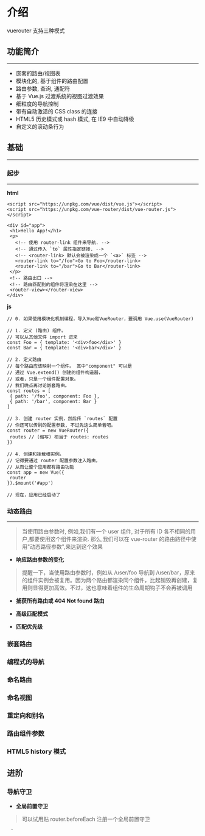 # 介绍

vuerouter 支持三种模式

## 功能简介
***
* 嵌套的路由/视图表
* 模块化的, 基于组件的路由配置
* 路由参数, 查询, 通配符
* 基于 Vue.js 过渡系统的视图过渡效果
* 细粒度的导航控制
* 带有自动激活的 CSS class 的连接
* HTML5 历史模式或 hash 模式, 在 IE9 中自动降级
* 自定义的滚动条行为

## 基础

***
### 起步
***

 **html**  

 ```
 <script src="https://unpkg.com/vue/dist/vue.js"></script>
<script src="https://unpkg.com/vue-router/dist/vue-router.js"></script>

<div id="app">
  <h1>Hello App!</h1>
  <p>
    <!-- 使用 router-link 组件来导航. -->
    <!-- 通过传入 `to` 属性指定链接. -->
    <!-- <router-link> 默认会被渲染成一个 `<a>` 标签 -->
    <router-link to="/foo">Go to Foo</router-link>
    <router-link to="/bar">Go to Bar</router-link>
  </p>
  <!-- 路由出口 -->
  <!-- 路由匹配到的组件将渲染在这里 -->
  <router-view></router-view>
</div>
 ``` 

 **js**

 ```
 // 0. 如果使用模块化机制编程，导入Vue和VueRouter，要调用 Vue.use(VueRouter)

// 1. 定义 (路由) 组件。
// 可以从其他文件 import 进来
const Foo = { template: '<div>foo</div>' }
const Bar = { template: '<div>bar</div>' }

// 2. 定义路由
// 每个路由应该映射一个组件。 其中"component" 可以是
// 通过 Vue.extend() 创建的组件构造器，
// 或者，只是一个组件配置对象。
// 我们晚点再讨论嵌套路由。
const routes = [
  { path: '/foo', component: Foo },
  { path: '/bar', component: Bar }
]

// 3. 创建 router 实例，然后传 `routes` 配置
// 你还可以传别的配置参数, 不过先这么简单着吧。
const router = new VueRouter({
  routes // (缩写) 相当于 routes: routes
})

// 4. 创建和挂载根实例。
// 记得要通过 router 配置参数注入路由，
// 从而让整个应用都有路由功能
const app = new Vue({
  router
}).$mount('#app')

// 现在，应用已经启动了
 ```

### 动态路由
***

 >当使用路由参数时, 例如,我们有一个 user 组件, 对于所有 ID 各不相同的用户,都要使用这个组件来渲染. 那么,我们可以在 vue-router 的路由路径中使用"动态路径参数",来达到这个效果

*  **响应路由参数的变化**

>提醒一下，当使用路由参数时，例如从 /user/foo 导航到 /user/bar，原来的组件实例会被复用。因为两个路由都渲染同个组件，比起销毁再创建，复用则显得更加高效。不过，这也意味着组件的生命周期钩子不会再被调用

*  **捕获所有路由或 404 Not found 路由**

* **高级匹配模式**

* **匹配优先级**










###  嵌套路由

### 编程式的导航

###  命名路由

### 命名视图

### 重定向和别名

###  路由组件参数

### HTML5 history 模式

## 进阶

### 导航守卫

* **全局前置守卫**

> 可以试用贴 router.beforeEach 注册一个全局前置守卫

 ` ` `
 

